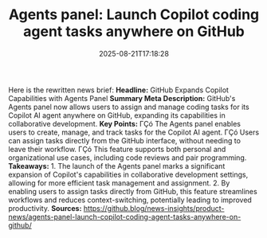 ﻿---
title: "Agents panel: Launch Copilot coding agent tasks anywhere on GitHub"
date: "2025-08-21T17:18:28"
category: "Markets"
summary: ""
slug: "agents panel launch copilot coding agent tasks anywhere on g"
source_urls:
  - "https://github.blog/news-insights/product-news/agents-panel-launch-copilot-coding-agent-tasks-anywhere-on-github/"
seo:
  title: "Agents panel: Launch Copilot coding agent tasks anywhere on GitHub | Hash n Hedge"
  description: ""
  keywords: ["news", "markets", "brief"]
---
Here is the rewritten news brief:  **Headline:**  GitHub Expands Copilot Capabilities with Agents Panel  **Summary Meta Description:**  GitHub's Agents panel now allows users to assign and manage coding tasks for its Copilot AI agent anywhere on GitHub, expanding its capabilities in collaborative development.  **Key Points:**  ΓÇó The Agents panel enables users to create, manage, and track tasks for the Copilot AI agent. ΓÇó Users can assign tasks directly from the GitHub interface, without needing to leave their workflow. ΓÇó This feature supports both personal and organizational use cases, including code reviews and pair programming.  **Takeaways:**  1. The launch of the Agents panel marks a significant expansion of Copilot's capabilities in collaborative development settings, allowing for more efficient task management and assignment. 2. By enabling users to assign tasks directly from GitHub, this feature streamlines workflows and reduces context-switching, potentially leading to improved productivity.  **Sources:**  https://github.blog/news-insights/product-news/agents-panel-launch-copilot-coding-agent-tasks-anywhere-on-github/ 

